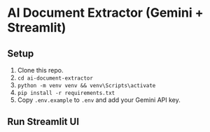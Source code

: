 # AI Document Extractor (Gemini + Streamlit)

## Setup

1. Clone this repo.
2. `cd ai-document-extractor`
3. `python -m venv venv && venv\Scripts\activate`
4. `pip install -r requirements.txt`
5. Copy `.env.example` to `.env` and add your Gemini API key.

## Run Streamlit UI

